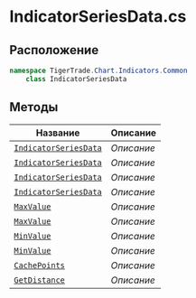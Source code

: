 
# IndicatorSeriesData.cs
## Расположение
```csharp
namespace TigerTrade.Chart.Indicators.Common  
    class IndicatorSeriesData
```

## Методы
| Название | Описание |
| --- | --- |
| [`IndicatorSeriesData`](./Методы/IndicatorSeriesData.md) | *Описание* |
| [`IndicatorSeriesData`](./Методы/IndicatorSeriesData.md) | *Описание* |
| [`IndicatorSeriesData`](./Методы/IndicatorSeriesData.md) | *Описание* |
| [`IndicatorSeriesData`](./Методы/IndicatorSeriesData.md) | *Описание* |
| [`MaxValue`](./Методы/MaxValue.md) | *Описание* |
| [`MaxValue`](./Методы/MaxValue.md) | *Описание* |
| [`MinValue`](./Методы/MinValue.md) | *Описание* |
| [`MinValue`](./Методы/MinValue.md) | *Описание* |
| [`CachePoints`](./Методы/CachePoints.md) | *Описание* |
| [`GetDistance`](./Методы/GetDistance.md) | *Описание* |

